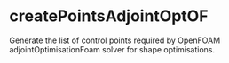 # createPointsAdjointOptOF
Generate the list of control points required by OpenFOAM adjointOptimisationFoam solver for shape optimisations.
